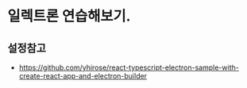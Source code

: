 # 일렉트론 연습해보기.

## 설정참고

- https://github.com/yhirose/react-typescript-electron-sample-with-create-react-app-and-electron-builder
